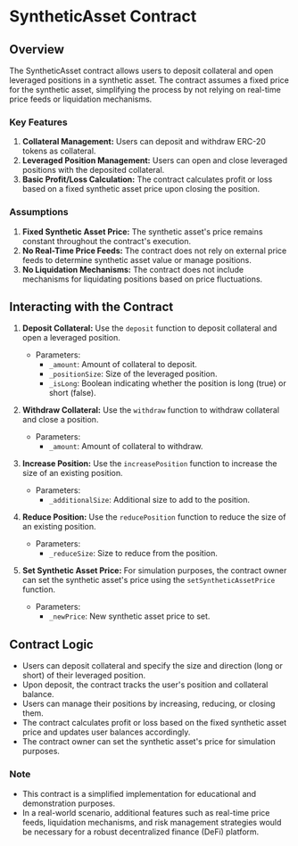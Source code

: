 # SyntheticAsset Contract

## Overview
The SyntheticAsset contract allows users to deposit collateral and open leveraged positions in a synthetic asset. The contract assumes a fixed price for the synthetic asset, simplifying the process by not relying on real-time price feeds or liquidation mechanisms.

### Key Features
1. **Collateral Management:** Users can deposit and withdraw ERC-20 tokens as collateral.
2. **Leveraged Position Management:** Users can open and close leveraged positions with the deposited collateral.
3. **Basic Profit/Loss Calculation:** The contract calculates profit or loss based on a fixed synthetic asset price upon closing the position.

### Assumptions
1. **Fixed Synthetic Asset Price:** The synthetic asset's price remains constant throughout the contract's execution.
2. **No Real-Time Price Feeds:** The contract does not rely on external price feeds to determine synthetic asset value or manage positions.
3. **No Liquidation Mechanisms:** The contract does not include mechanisms for liquidating positions based on price fluctuations.

## Interacting with the Contract
1. **Deposit Collateral:** Use the `deposit` function to deposit collateral and open a leveraged position.
    - Parameters:
        - `_amount`: Amount of collateral to deposit.
        - `_positionSize`: Size of the leveraged position.
        - `_isLong`: Boolean indicating whether the position is long (true) or short (false).
        
2. **Withdraw Collateral:** Use the `withdraw` function to withdraw collateral and close a position.
    - Parameters:
        - `_amount`: Amount of collateral to withdraw.
        
3. **Increase Position:** Use the `increasePosition` function to increase the size of an existing position.
    - Parameters:
        - `_additionalSize`: Additional size to add to the position.
        
4. **Reduce Position:** Use the `reducePosition` function to reduce the size of an existing position.
    - Parameters:
        - `_reduceSize`: Size to reduce from the position.
        
5. **Set Synthetic Asset Price:** For simulation purposes, the contract owner can set the synthetic asset's price using the `setSyntheticAssetPrice` function.
    - Parameters:
        - `_newPrice`: New synthetic asset price to set.

## Contract Logic
- Users can deposit collateral and specify the size and direction (long or short) of their leveraged position.
- Upon deposit, the contract tracks the user's position and collateral balance.
- Users can manage their positions by increasing, reducing, or closing them.
- The contract calculates profit or loss based on the fixed synthetic asset price and updates user balances accordingly.
- The contract owner can set the synthetic asset's price for simulation purposes.

### Note
- This contract is a simplified implementation for educational and demonstration purposes.
- In a real-world scenario, additional features such as real-time price feeds, liquidation mechanisms, and risk management strategies would be necessary for a robust decentralized finance (DeFi) platform.
